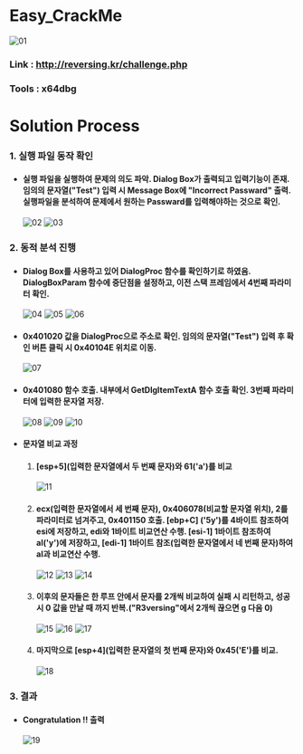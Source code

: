 # **Easy_CrackMe**

![01](https://github.com/idong00/ReversingStudy/blob/main/Problem11/Image/01.PNG?raw=true)
### Link : http://reversing.kr/challenge.php
### Tools : x64dbg

# **Solution Process**
### 1. 실행 파일 동작 확인
  - #### 실행 파일을 실행하여 문제의 의도 파악. Dialog Box가 출력되고 입력기능이 존재. 임의의 문자열("Test") 입력 시 Message Box에 "Incorrect Passward" 출력. 실행파일을 분석하여 문제에서 원하는 Passward를 입력해야하는 것으로 확인.
    ![02](https://github.com/idong00/ReversingStudy/blob/main/Problem11/Image/02.PNG?raw=true)
    ![03](https://github.com/idong00/ReversingStudy/blob/main/Problem11/Image/03.PNG?raw=true)

### 2. 동적 분석 진행
  - #### Dialog Box를 사용하고 있어 DialogProc 함수를 확인하기로 하였음. DialogBoxParam 함수에 중단점을 설정하고, 이전 스택 프레임에서 4번째 파라미터 확인.
    ![04](https://github.com/idong00/ReversingStudy/blob/main/Problem11/Image/04.PNG?raw=true)
    ![05](https://github.com/idong00/ReversingStudy/blob/main/Problem11/Image/05.PNG?raw=true)
    ![06](https://github.com/idong00/ReversingStudy/blob/main/Problem11/Image/06.PNG?raw=true)
    
  - #### 0x401020 값을 DialogProc으로 주소로 확인. 임의의 문자열("Test") 입력 후 확인 버튼 클릭 시 0x40104E 위치로 이동.
    ![07](https://github.com/idong00/ReversingStudy/blob/main/Problem11/Image/07.PNG?raw=true)

  - #### 0x401080 함수 호출. 내부에서 GetDlgItemTextA 함수 호출 확인. 3번째 파라미터에 입력한 문자열 저장.
    ![08](https://github.com/idong00/ReversingStudy/blob/main/Problem11/Image/08.PNG?raw=true)
    ![09](https://github.com/idong00/ReversingStudy/blob/main/Problem11/Image/09.PNG?raw=true)
    ![10](https://github.com/idong00/ReversingStudy/blob/main/Problem11/Image/10.PNG?raw=true)

  - #### 문자열 비교 과정
    1. #### [esp+5](입력한 문자열에서 두 번째 문자)와 61('a')를 비교
       ![11](https://github.com/idong00/ReversingStudy/blob/main/Problem11/Image/11.PNG?raw=true)
    2. #### ecx(입력한 문자열에서 세 번째 문자), 0x406078(비교할 문자열 위치), 2를 파라미터로 넘겨주고, 0x401150 호출. [ebp+C] ('5y')를 4바이트 참조하여 esi에 저장하고, edi와 1바이트 비교연산 수행. [esi-1] 1바이트 참조하여 al('y')에 저장하고, [edi-1] 1바이트 참조(입력한 문자열에서 네 번째 문자)하여 al과 비교연산 수행.
       ![12](https://github.com/idong00/ReversingStudy/blob/main/Problem11/Image/12.PNG?raw=true)
       ![13](https://github.com/idong00/ReversingStudy/blob/main/Problem11/Image/13.PNG?raw=true)
       ![14](https://github.com/idong00/ReversingStudy/blob/main/Problem11/Image/14.PNG?raw=true)
       
    3. #### 이후의 문자들은 한 루프 안에서 문자를 2개씩 비교하여 실패 시 리턴하고, 성공 시 0 값을 만날 때 까지 반복.("R3versing"에서 2개씩 끊으면 g 다음 0)
       ![15](https://github.com/idong00/ReversingStudy/blob/main/Problem11/Image/15.PNG?raw=true)
       ![16](https://github.com/idong00/ReversingStudy/blob/main/Problem11/Image/16.PNG?raw=true)
       ![17](https://github.com/idong00/ReversingStudy/blob/main/Problem11/Image/17.PNG?raw=true)

    4. #### 마지막으로 [esp+4](입력한 문자열의 첫 번째 문자)와 0x45('E')를 비교.
       ![18](https://github.com/idong00/ReversingStudy/blob/main/Problem11/Image/18.PNG?raw=true)
    
### 3. 결과
  - #### Congratulation !! 출력
    ![19](https://github.com/idong00/ReversingStudy/blob/main/Problem11/Image/19.PNG?raw=true)

